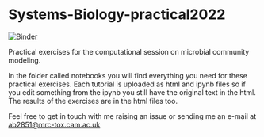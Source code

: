# Systems-Biology-practical2022
[![Binder](https://mybinder.org/badge_logo.svg)](https://mybinder.org/v2/gh/arianccbasile/Systems-Biology-practical2022/HEAD)


Practical exercises for the computational session on microbial community modeling.

In the folder called notebooks you will find everything you need for these practical exercises. Each tutorial is uploaded as html and ipynb files so if you edit something from the ipynb you still have the original text in the html. The results of the exercises are in the html files too. 



Feel free to get in touch with me raising an issue or sending me an e-mail at ab2851@mrc-tox.cam.ac.uk 
